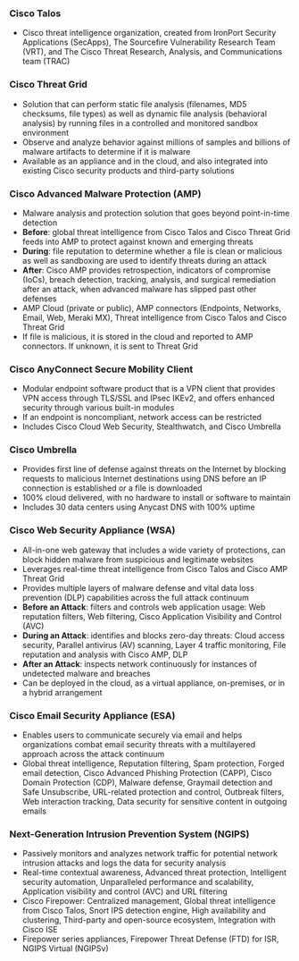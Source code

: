 ### Cisco Talos  
* Cisco threat intelligence organization, created from IronPort Security Applications (SecApps), The Sourcefire Vulnerability Research Team (VRT), and The Cisco Threat Research, Analysis, and Communications team (TRAC)  


### Cisco Threat Grid  
* Solution that can perform static file analysis (filenames, MD5 checksums, file types) as well as dynamic file analysis (behavioral analysis) by running files in a controlled and monitored sandbox environment  
* Observe and analyze behavior against millions of samples and billions of malware artifacts to determine if it is malware  
* Available as an appliance and in the cloud, and also integrated into existing Cisco security products and third-party solutions  


### Cisco Advanced Malware Protection (AMP)  
* Malware analysis and protection solution that goes beyond point-in-time detection  
* **Before**: global threat intelligence from Cisco Talos and Cisco Threat Grid feeds into AMP to protect against known and emerging threats  
* **During**: file reputation to determine whether a file is clean or malicious as well as sandboxing are used to identify threats during an attack  
* **After**: Cisco AMP provides retrospection, indicators of compromise (IoCs), breach detection, tracking, analysis, and surgical remediation after an attack, when advanced malware has slipped past other defenses  
* AMP Cloud (private or public), AMP connectors (Endpoints, Networks, Email, Web, Meraki MX), Threat intelligence from Cisco Talos and Cisco Threat Grid  
* If file is malicious, it is stored in the cloud and reported to AMP connectors. If unknown, it is sent to Threat Grid  


### Cisco AnyConnect Secure Mobility Client  
* Modular endpoint software product that is a VPN client that provides VPN access through TLS/SSL and IPsec IKEv2, and offers enhanced security through various built-in modules  
* If an endpoint is noncompliant, network access can be restricted  
* Includes Cisco Cloud Web Security, Stealthwatch, and Cisco Umbrella  


### Cisco Umbrella  
* Provides first line of defense against threats on the Internet by blocking requests to malicious Internet destinations using DNS before an IP connection is established or a file is downloaded  
* 100% cloud delivered, with no hardware to install or software to maintain  
* Includes 30 data centers using Anycast DNS with 100% uptime  


### Cisco Web Security Appliance (WSA)  
* All-in-one web gateway that includes a wide variety of protections, can block hidden malware from suspicious and legitimate websites  
* Leverages real-time threat intelligence from Cisco Talos and Cisco AMP Threat Grid  
* Provides multiple layers of malware defense and vital data loss prevention (DLP) capabilities across the full attack continuum  
* **Before an Attack**: filters and controls web application usage: Web reputation filters, Web filtering, Cisco Application Visibility and Control (AVC)  
* **During an Attack**: identifies and blocks zero-day threats: Cloud access security, Parallel antivirus (AV) scanning, Layer 4 traffic monitoring, File reputation and analysis with Cisco AMP, DLP  
* **After an Attack**: inspects network continuously for instances of undetected malware and breaches  
* Can be deployed in the cloud, as a virtual appliance, on-premises, or in a hybrid arrangement  

### Cisco Email Security Appliance (ESA)  
* Enables users to communicate securely via email and helps organizations combat email security threats with a multilayered approach across the attack continuum  
* Global threat intelligence, Reputation filtering, Spam protection, Forged email detection, Cisco Advanced Phishing Protection (CAPP), Cisco Domain Protection (CDP), Malware defense, Graymail detection and Safe Unsubscribe, URL-related protection and control, Outbreak filters, Web interaction tracking, Data security for sensitive content in outgoing emails  

### Next-Generation Intrusion Prevention System (NGIPS)  
* Passively monitors and analyzes network traffic for potential network intrusion attacks and logs the data for security analysis  
* Real-time contextual awareness, Advanced threat protection, Intelligent security automation, Unparalleled performance and scalability, Application visibility and control (AVC) and URL filtering  
* Cisco Firepower: Centralized management, Global threat intelligence from Cisco Talos, Snort IPS detection engine, High availability and clustering, Third-party and open-source ecosystem, Integration with Cisco ISE  
* Firepower series appliances, Firepower Threat Defense (FTD) for ISR, NGIPS Virtual (NGIPSv)  




